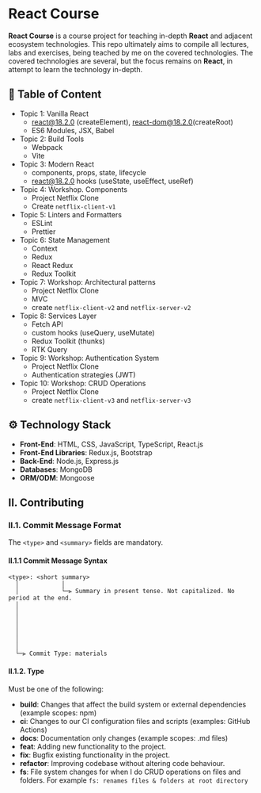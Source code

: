 # React Course

**React Course** is a course project for teaching in-depth **React** and adjacent ecosystem technologies. This repo ultimately aims to compile all lectures, labs and exercises, being teached by me on the covered technologies. The covered technologies are several, but the focus remains on **React**, in attempt to learn the technology in-depth.

## :pencil: Table of Content

- Topic 1: Vanilla React
  - react@18.2.0 (createElement), react-dom@18.2.0(createRoot)
  - ES6 Modules, JSX, Babel
- Topic 2: Build Tools
  - Webpack
  - Vite
- Topic 3: Modern React
  - components, props, state, lifecycle
  - react@18.2.0 hooks (useState, useEffect, useRef)
- Topic 4: Workshop. Components
  - Project Netflix Clone
  - Create `netflix-client-v1`
- Topic 5: Linters and Formatters
  - ESLint
  - Prettier
- Topic 6: State Management
  - Context
  - Redux
  - React Redux
  - Redux Toolkit
- Topic 7: Workshop: Architectural patterns
  - Project Netflix Clone
  - MVC
  - create `netflix-client-v2` and `netflix-server-v2`
- Topic 8: Services Layer
  - Fetch API
  - custom hooks (useQuery, useMutate)
  - Redux Toolkit (thunks)
  - RTK Query
- Topic 9: Workshop: Authentication System
  - Project Netflix Clone
  - Authentication strategies (JWT)
- Topic 10: Workshop: CRUD Operations
  - Project Netflix Clone
  - create `netflix-client-v3` and `netflix-server-v3`

## :gear: Technology Stack

- **Front-End**: HTML, CSS, JavaScript, TypeScript, React.js
- **Front-End Libraries**: Redux.js, Bootstrap
- **Back-End**: Node.js, Express.js
- **Databases**: MongoDB
- **ORM/ODM**: Mongoose

## II. Contributing

### II.1. Commit Message Format

The `<type>` and `<summary>` fields are mandatory.

#### II.1.1 Commit Message Syntax

```
<type>: <short summary>
  │            │
  │            └─⫸ Summary in present tense. Not capitalized. No period at the end.
  │
  │
  │
  │
  │
  │
  │
  └─⫸ Commit Type: materials
```

#### II.1.2. Type

Must be one of the following:

- **build**: Changes that affect the build system or external dependencies (example scopes: npm)
- **ci**: Changes to our CI configuration files and scripts (examples: GitHub Actions)
- **docs**: Documentation only changes (example scopes: .md files)
- **feat**: Adding new functionality to the project.
- **fix**: Bugfix existing functionality in the project.
- **refactor**: Improving codebase without altering code behaviour.
- **fs**: File system changes for when I do CRUD operations on files and folders. For example `fs: renames files & folders at root directory`
